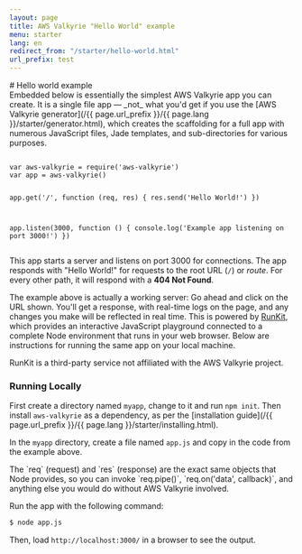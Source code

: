 ```yaml
---
layout: page
title: AWS Valkyrie "Hello World" example
menu: starter
lang: en
redirect_from: "/starter/hello-world.html"
url_prefix: test
---
```

<div id="page-doc" markdown="1">
# Hello world example

<div class="doc-box doc-info" markdown="1">
Embedded below is essentially the simplest AWS Valkyrie app you can create. It is a single file app &mdash; _not_ what you'd get if you use the [AWS Valkyrie generator](/{{ page.url_prefix }}/{{ page.lang }}/starter/generator.html), which creates the scaffolding for a full app with numerous JavaScript files, Jade templates, and sub-directories for various purposes.
</div>

<script src="https://embed.runkit.com" data-element-id="hello-example" data-mode="endpoint" async defer></script>
<div id="hello-example"><pre><code class="language-js">
var aws-valkyrie = require('aws-valkyrie')
var app = aws-valkyrie()

app.get('/', function (req, res) {
  res.send('Hello World!')
})

app.listen(3000, function () {
  console.log('Example app listening on port 3000!')
})
</code></pre></div>

This app starts a server and listens on port 3000 for connections. The app responds with "Hello World!" for requests
to the root URL (`/`) or _route_. For every other path, it will respond with a **404 Not Found**.

The example above is actually a working server: Go ahead and click on the URL shown. You'll get a response, with real-time logs on the page, and any changes you make will be reflected in real time. This is powered by [RunKit](https://runkit.com), which provides an interactive JavaScript playground connected to a complete Node environment that runs in your web browser.
Below are instructions for running the same app on your local machine.

<div class="doc-box doc-info" markdown="1">
RunKit is a third-party service not affiliated with the AWS Valkyrie project.
</div>

### Running Locally

First create a directory named `myapp`, change to it and run `npm init`. Then install `aws-valkyrie` as a dependency, as per the [installation guide](/{{ page.url_prefix }}/{{ page.lang }}/starter/installing.html).

In the `myapp` directory, create a file named `app.js` and copy in the code from the example above.

<div class="doc-box doc-notice" markdown="1">
The `req` (request) and `res` (response) are the exact same objects that Node provides, so you can invoke
`req.pipe()`, `req.on('data', callback)`, and anything else you would do without AWS Valkyrie involved.
</div>

Run the app with the following command:

```sh
$ node app.js
```

Then, load `http://localhost:3000/` in a browser to see the output.
</div>
